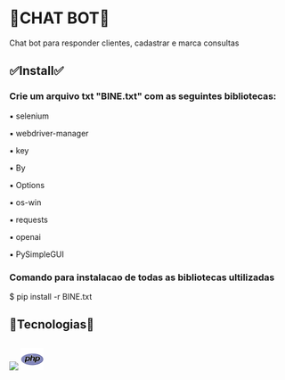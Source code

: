 # 🤖CHAT BOT🤖
<p>Chat bot para responder clientes, cadastrar e marca consultas</p>

<h2>✅Install✅</h2>
<h3>Crie um arquivo txt "BINE.txt" com as seguintes bibliotecas:</h3>
<p>▪️ selenium</p>
<p>▪️ webdriver-manager</p>
<p>▪️ key</p>
<p>▪️ By</p>
<p>▪️ Options</p>
<p>▪️ os-win</p>
<p>▪️ requests</p>
<p>▪️ openai</p>
<p>▪️ PySimpleGUI</p>
<h3>Comando para instalacao de todas as bibliotecas ultilizadas</h3>
<p>$ pip install -r BINE.txt</p>

<h2>🐍Tecnologias🐘<h2>
<img src="https://cdn.jsdelivr.net/gh/devicons/devicon@latest/icons/python/python-original-wordmark.svg" width="40" />
<img src="https://raw.githubusercontent.com/github/explore/ccc16358ac4530c6a69b1b80c7223cd2744dea83/topics/php/php.png?size=48" width="40" />
